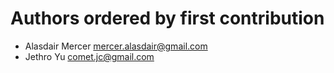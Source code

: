 # Authors ordered by first contribution

* Alasdair Mercer <mercer.alasdair@gmail.com>
* Jethro Yu <comet.jc@gmail.com>
